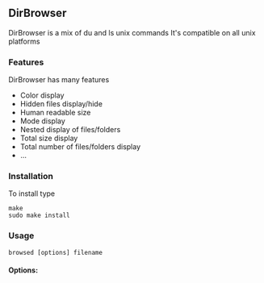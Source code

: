 ## DirBrowser

DirBrowser is a  mix of du and ls unix commands
It's compatible on all unix platforms

### Features
DirBrowser has many features

- Color display
- Hidden files display/hide
- Human readable size
- Mode display
- Nested display of files/folders
- Total size display
- Total number of files/folders display
- ...

### Installation

To install type

	make
	sudo make install

### Usage

	browsed [options] filename

#### Options:

